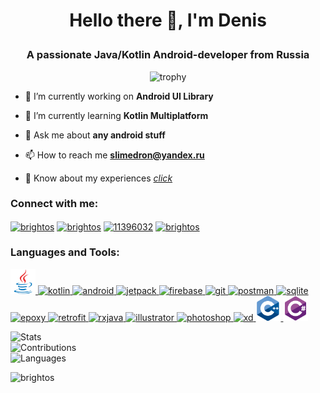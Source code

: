 # <p align="center">Hello there 👋, I'm Denis</p>
### <p align="center">A passionate Java/Kotlin Android-developer from Russia</p>
<div align="center">
  
![trophy](https://github-profile-trophy.vercel.app/?username=brightos&theme=gitdimmed&row=1&margin-w=15)
</div>

<!--
**BrightOS/brightos** is a ✨ _special_ ✨ repository because its `README.md` (this file) appears on your GitHub profile.

Here are some ideas to get you started:

- 🔭 I’m currently working on ...
- 🌱 I’m currently learning ...
- 👯 I’m looking to collaborate on ...
- 🤔 I’m looking for help with ...
- 💬 Ask me about ...
- 📫 How to reach me: ...
- 😄 Pronouns: ...
- ⚡ Fun fact: ...
-->

- 🔭 I’m currently working on **Android UI Library**

- 🌱 I’m currently learning **Kotlin Multiplatform**

- 💬 Ask me about **any android stuff**

- 📫 How to reach me **slimedron@yandex.ru**

- 📄 Know about my experiences [*click*](https://ufa.hh.ru/applicant/resumes/view?resume=4287cb04ff09a6b8cb0039ed1f786639716959)

<h3 align="left">Connect with me:</h3>
<p align="left">
<a href="https://vk.me/brightos" target="blank"><img align="center" src="https://www.svgrepo.com/show/197946/vk-vk.svg" alt="brightos" height="30" width="40" /></a>
<a href="https://t.me/brightos" target="blank"><img align="center" src="https://upload.wikimedia.org/wikipedia/commons/8/82/Telegram_logo.svg" alt="brightos" height="30" width="40" /></a>
<a href="https://stackoverflow.com/users/11396032" target="blank"><img align="center" src="https://raw.githubusercontent.com/rahuldkjain/github-profile-readme-generator/master/src/images/icons/Social/stack-overflow.svg" alt="11396032" height="30" width="40" /></a>
<a href="https://codeforces.com/profile/brightos" target="blank"><img align="center" src="https://raw.githubusercontent.com/rahuldkjain/github-profile-readme-generator/master/src/images/icons/Social/codeforces.svg" alt="brightos" height="30" width="40" /></a>
</p>

<h3 align="left">Languages and Tools:</h3>
<p align="left"> 
<a href="https://www.java.com" target="_blank" rel="noreferrer"> <img src="https://raw.githubusercontent.com/devicons/devicon/master/icons/java/java-original.svg" alt="java" width="40" height="40"/> </a> 
<a href="https://kotlinlang.org" target="_blank" rel="noreferrer"> <img src="https://www.vectorlogo.zone/logos/kotlinlang/kotlinlang-icon.svg" alt="kotlin" width="40" height="40"/> </a> 
<a href="https://developer.android.com" target="_blank" rel="noreferrer" align="center"> <img src="https://upload.wikimedia.org/wikipedia/commons/thumb/3/31/Android_robot_head.svg/120px-Android_robot_head.svg.png" alt="android" width="40" /> </a> 
<a href="https://developer.android.com/jetpack" target="_blank" rel="noreferrer"> <img src="https://avatars.githubusercontent.com/u/6955922?s=200&v=4" alt="jetpack" width="40" height="40"/> </a> 
<a href="https://firebase.google.com/" target="_blank" rel="noreferrer"> <img src="https://www.vectorlogo.zone/logos/firebase/firebase-icon.svg" alt="firebase" width="40" height="40"/> </a> 
<a href="https://git-scm.com/" target="_blank" rel="noreferrer"> <img src="https://www.vectorlogo.zone/logos/git-scm/git-scm-icon.svg" alt="git" width="40" height="40"/> </a> 
<a href="https://postman.com" target="_blank" rel="noreferrer"> <img src="https://www.vectorlogo.zone/logos/getpostman/getpostman-icon.svg" alt="postman" width="40" height="40"/> </a> 
<a href="https://www.sqlite.org/" target="_blank" rel="noreferrer"> <img src="https://www.vectorlogo.zone/logos/sqlite/sqlite-icon.svg" alt="sqlite" width="40" height="40"/> </a> 
<a href="https://github.com/airbnb/epoxy" target="_blank" rel="noreferrer"> <img src="https://github.aiurs.co/airbnb/epoxy-ios/raw/master/docs/images/logo.svg" alt="epoxy" height="40"/> </a> 
<a href="https://github.com/square/retrofit" target="_blank" rel="noreferrer"> <img src="https://avatars.githubusercontent.com/u/82592?s=200&v=4" alt="retrofit" width="40" height="40"/> </a> 
<a href="https://github.com/ReactiveX/RxJava" target="_blank" rel="noreferrer"> <img src="https://avatars.githubusercontent.com/u/6407041?s=200&v=4" alt="rxjava" width="40" height="40"/> </a> 
<a href="https://www.adobe.com/in/products/illustrator.html" target="_blank" rel="noreferrer"> <img src="https://upload.wikimedia.org/wikipedia/commons/thumb/f/fb/Adobe_Illustrator_CC_icon.svg/120px-Adobe_Illustrator_CC_icon.svg.png" alt="illustrator" width="40" height="40"/> </a> 
<a href="https://www.photoshop.com/en" target="_blank" rel="noreferrer"> <img src="https://upload.wikimedia.org/wikipedia/commons/thumb/a/af/Adobe_Photoshop_CC_icon.svg/120px-Adobe_Photoshop_CC_icon.svg.png" alt="photoshop" width="40" height="40"/> </a> 
<a href="https://www.adobe.com/products/xd.html" target="_blank" rel="noreferrer"> <img src="https://upload.wikimedia.org/wikipedia/commons/thumb/c/c2/Adobe_XD_CC_icon.svg/512px-Adobe_XD_CC_icon.svg.png?20210729021535" alt="xd" width="40" height="40"/> </a> 
<a href="https://www.w3schools.com/cpp/" target="_blank" rel="noreferrer"> <img src="https://raw.githubusercontent.com/devicons/devicon/master/icons/cplusplus/cplusplus-original.svg" alt="cplusplus" width="40" height="40"/> </a> 
<a href="https://www.w3schools.com/cs/" target="_blank" rel="noreferrer"> <img src="https://raw.githubusercontent.com/devicons/devicon/master/icons/csharp/csharp-original.svg" alt="csharp" width="40" height="40"/> </a> 
</p>

![Stats](https://github-readme-stats.vercel.app/api?username=brightos&show_icons=true&theme=dark#gh-dark-mode-only&icon_color=)
<br/>
![Contributions](https://github-readme-streak-stats.herokuapp.com/?user=brightos&theme=dark#gh-dark-mode-only)
<br/>
![Languages](https://github-readme-stats.vercel.app/api/top-langs?username=brightos&show_icons=true&locale=en&layout=compact&theme=dark#gh-dark-mode-only)


<p align="left"> <img src="https://komarev.com/ghpvc/?username=brightos&label=Profile%20views&color=0e75b6&style=flat" alt="brightos" /> </p>
